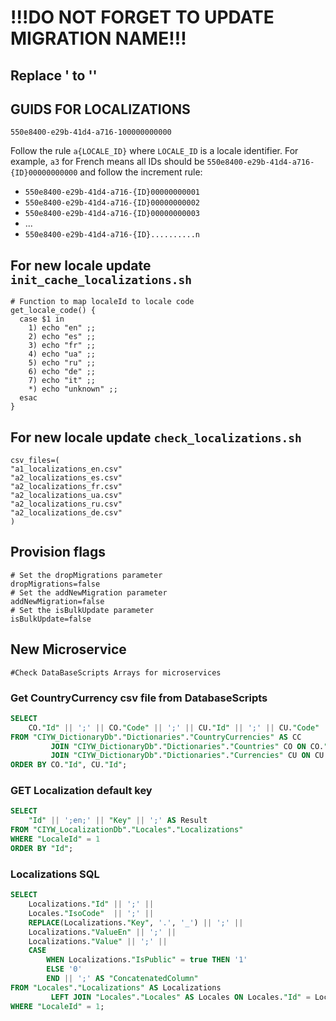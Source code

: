 # !!!DO NOT FORGET TO UPDATE MIGRATION NAME!!!

## Replace ' to ''

## GUIDS FOR LOCALIZATIONS
`550e8400-e29b-41d4-a716-100000000000`

Follow the rule `a{LOCALE_ID}` where `LOCALE_ID` is a locale identifier. 
For example, `a3` for French means all IDs should be `550e8400-e29b-41d4-a716-{ID}00000000000` and follow the increment rule:

- `550e8400-e29b-41d4-a716-{ID}00000000001`
- `550e8400-e29b-41d4-a716-{ID}00000000002`
- `550e8400-e29b-41d4-a716-{ID}00000000003`
- ...
- `550e8400-e29b-41d4-a716-{ID}..........n`

## For new locale update `init_cache_localizations.sh`
```shell
# Function to map localeId to locale code
get_locale_code() {
  case $1 in
    1) echo "en" ;;
    2) echo "es" ;;
    3) echo "fr" ;;
    4) echo "ua" ;;
    5) echo "ru" ;;
    6) echo "de" ;;
    7) echo "it" ;;
    *) echo "unknown" ;;
  esac
}
```

## For new locale update `check_localizations.sh`
```shell
csv_files=(
"a1_localizations_en.csv" 
"a2_localizations_es.csv"
"a2_localizations_fr.csv"
"a2_localizations_ua.csv"
"a2_localizations_ru.csv"
"a2_localizations_de.csv"
)
  ```

## Provision flags
```shell
# Set the dropMigrations parameter
dropMigrations=false
# Set the addNewMigration parameter
addNewMigration=false
# Set the isBulkUpdate parameter
isBulkUpdate=false
```

## New Microservice
```shell
#Check DataBaseScripts Arrays for microservices
```
### Get CountryCurrency csv file from DatabaseScripts
```sql
SELECT
    CO."Id" || ';' || CO."Code" || ';' || CU."Id" || ';' || CU."Code" || ';' AS Result
FROM "CIYW_DictionaryDb"."Dictionaries"."CountryCurrencies" AS CC
         JOIN "CIYW_DictionaryDb"."Dictionaries"."Countries" CO ON CO."Id" = CC."CountryId"
         JOIN "CIYW_DictionaryDb"."Dictionaries"."Currencies" CU ON CU."Id" = CC."CurrencyId"
ORDER BY CO."Id", CU."Id";
```

### GET Localization default key
```sql
SELECT
    "Id" || ';en;' || "Key" || ';' AS Result
FROM "CIYW_LocalizationDb"."Locales"."Localizations"
WHERE "LocaleId" = 1
ORDER BY "Id";
```

### Localizations SQL
```sql
SELECT
    Localizations."Id" || ';' ||
    Locales."IsoCode"  || ';' ||
    REPLACE(Localizations."Key", '.', '_') || ';' ||
    Localizations."ValueEn" || ';' ||
    Localizations."Value" || ';' ||
    CASE
        WHEN Localizations."IsPublic" = true THEN '1'
        ELSE '0'
        END || ';' AS "ConcatenatedColumn"
FROM "Locales"."Localizations" AS Localizations
         LEFT JOIN "Locales"."Locales" AS Locales ON Locales."Id" = Localizations."LocaleId"
WHERE "LocaleId" = 1;
```